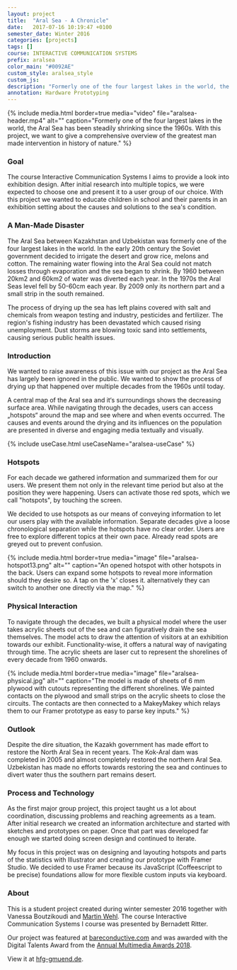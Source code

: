```yaml
---
layout: project
title:  "Aral Sea - A Chronicle"
date:   2017-07-16 10:19:47 +0100
semester_date: Winter 2016
categories: [projects]
tags: []
course: INTERACTIVE COMMUNICATION SYSTEMS
prefix: aralsea
color_main: "#0092AE"
custom_style: aralsea_style
custom_js: 
description: "Formerly one of the four largest lakes in the world, the Aral Sea has been steadily shrinking since the 1960s. With this project, we want to give a comprehensive overview of the greatest man made intervention in history of nature. The project was awarded with the Digital Talents Award from the Annual Multimedia Awards 2018."
annotation: Hardware Prototyping
---
```


{% include media.html 
    border=true
    media="video"
    file="aralsea-header.mp4" 
    alt="" 
    caption="Formerly one of the four largest lakes in the world, the Aral Sea has been steadily shrinking since the 1960s. With this project, we want to give a comprehensive overview of the greatest man made intervention in history of nature." %}

### Goal
The course Interactive Communication Systems I aims to provide a look into exhibition design. After initial research into multiple topics, we were expected to choose one and present it to a user group of our choice. With this project we wanted to educate children in school and their parents in an exhibition setting about the causes and solutions to the sea's condition.

### A Man-Made Disaster
The Aral Sea between Kazakhstan and Uzbekistan was formerly one of the four largest lakes in the world. In the early 20th century the Soviet government decided to irrigate the desert and grow rice, melons and cotton. The remaining water flowing into the Aral Sea could not match losses through evaporation and the sea began to shrink. By 1960 between 20km2 and 60km2 of water was diverted each year. In the 1970s the Aral Seas level fell by 50-60cm each year. By 2009 only its northern part and a small strip in the south remained.

The process of drying up the sea has left plains covered with salt and chemicals from weapon testing and industry, pesticides and fertilizer. The region's fishing industry has been devastated which caused rising unemployment. Dust storms are blowing toxic sand into settlements, causing serious public health issues.

### Introduction
We wanted to raise awareness of this issue with our project as the Aral Sea has largely been ignored in the public. We wanted to show the process of drying up that happened over multiple decades from the 1960s until today.

A central map of the Aral sea and it‘s surroundings shows the decreasing surface area. While navigating through the decades, users can access „hotspots“ around the map and see where and when events occurred. The causes and events around the drying and its influences on the population are presented in diverse and engaging media textually and visually.

{% include useCase.html useCaseName="aralsea-useCase" %}

### Hotspots
For each decade we gathered information and summarized them for our users. We present them not only in the relevant time period but also at the position they were happening. Users can activate those red spots, which we call "hotspots", by touching the screen. 
   
We decided to use hotspots as our means of conveying information to let our users play with the available information. Separate decades give a loose chronological separation while the hotspots have no clear order. Users are free to explore different topics at their own pace. Already read spots are greyed out to prevent confusion.

{% include media.html 
    border=true
    media="image"
    file="aralsea-hotspot13.png" 
    alt="" 
    caption="An opened hotspot with other hotspots in the back. Users can expand some hotspots to reveal more information should they desire so. A tap on the 'x' closes it. alternatively they can switch to another one directly via the map." %}

### Physical Interaction
To navigate through the decades, we built a physical model where the user takes acrylic sheets out of the sea and can figuratively drain the sea themselves. The model acts to draw the attention of visitors at an exhibition towards our exhibit. Functionality-wise, it offers a natural way of navigating through time. The acrylic sheets are laser cut to represent the shorelines of every decade from 1960 onwards.

{% include media.html 
    border=true
    media="image"
    file="aralsea-physical.jpg" 
    alt="" 
    caption="The model is made of sheets of 6 mm plywood with cutouts representing the different shorelines. We painted contacts on the plywood and small strips on the acrylic sheets to close the circuits. The contacts are then connected to a MakeyMakey which relays them to our Framer prototype as easy to parse key inputs." %}

### Outlook

Despite the dire situation, the Kazakh government has made effort to restore the North Aral Sea in recent years. The Kok-Aral dam was completed in 2005 and almost completely restored the northern Aral Sea. Uzbekistan has made no efforts towards restoring the sea and continues to divert water thus the southern part remains desert.

### Process and Technology

As the first major group project, this project taught us a lot about coordination, discussing problems and reaching agreements as a team. After initial research we created an information architecture and started with sketches and prototypes on paper. Once that part was developed far enough we started doing screen design and continued to iterate.

My focus in this project was on designing and layouting hotspots and parts of the statistics with Illustrator and creating our prototype with Framer Studio. We decided to use Framer because its JavaScript (Coffeescript to be precise) foundations allow for more flexible custom inputs via keyboard.

### About 

This is a student project created during winter semester 2016 together with Vanessa Boutzikoudi and [Martin Wehl](http://www.martinwehl.de). The course Interactive Communication Systems I course was presented by Bernadett Ritter.  

Our project was featured at [bareconductive.com](https://www.bareconductive.com/news/an-interactive-project-about-the-aral-sea-made-with-electric-paint/) and was awarded with the Digital Talents Award from the [Annual Multimedia Awards 2018](http://www.annual-multimedia.de/gewinner_2018/).  

View it at [hfg-gmuend.de](http://www.hfg-gmuend.de/annual-multimediaaward-hfg.html).
